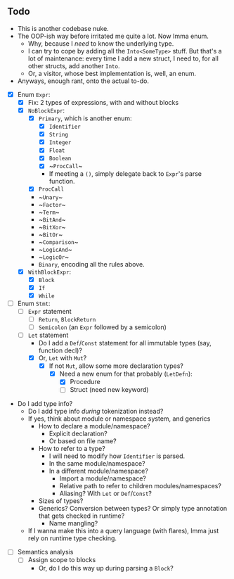 ## Todo

- This is another codebase nuke.
- The OOP-ish way before irritated me quite a lot. Now Imma enum.
  - Why, because I *need* to know the underlying type.
  - I can try to cope by adding all the `Into<SomeType>` stuff. But that's
    a lot of maintenance: every time I add a new struct, I need to, for all
    other structs, add another `Into`.
  - Or, a visitor, whose best implementation is, well, an enum.
- Anyways, enough rant, onto the actual to-do.

- [x] Enum `Expr`:
  - [x] Fix: 2 types of expressions, with and without blocks
  - [x] `NoBlockExpr`:
    - [x] `Primary`, which is another enum:
      - [x] `Identifier`
      - [x] `String`
      - [x] `Integer`
      - [x] `Float`
      - [x] `Boolean`
      - [x] ~`ProcCall`~
      - If meeting a `()`, simply delegate back to `Expr`'s parse function.
    - [x] `ProcCall`
    - ~`Unary`~
    - ~`Factor`~
    - ~`Term`~
    - ~`BitAnd`~
    - ~`BitXor`~
    - ~`BitOr`~
    - ~`Comparison`~
    - ~`LogicAnd`~
    - ~`LogicOr`~
    - `Binary`, encoding all the rules above.
  - [x] `WithBlockExpr`:
    - [x] `Block`
    - [x] `If`
    - [x] `While`

- [ ] Enum `Stmt`:
  - [ ] `Expr` statement
    - [ ] `Return`, `BlockReturn`
    - [ ] `Semicolon` (an `Expr` followed by a semicolon)
  - [ ] `Let` statement
    - Do I add a `Def`/`Const` statement for all immutable types (say, function
      decl)?
    - [x] Or, `Let` with `Mut`?
      - [x] If not `Mut`, allow some more declaration types?
        - [x] Need a new enum for that probably (`LetDefn`):
          - [x] Procedure
          - [ ] Struct (need new keyword)

- Do I add type info?
  - Do I add type info *during* tokenization instead?
  - If yes, think about module or namespace system, and generics
    - How to declare a module/namespace?
      - Explicit declaration?
      - Or based on file name?
    - How to refer to a type?
      - I will need to modify how `Identifier` is parsed.
      - In the same module/namespace?
      - In a different module/namespace?
        - Import a module/namespace?
        - Relative path to refer to children modules/namespaces?
        - Aliasing? With `Let` or `Def`/`Const`?
    - Sizes of types?
    - Generics? Conversion between types? Or simply type annotation that gets
      checked in runtime?
      - Name mangling?
  - If I wanna make this into a query language (with flares), Imma just rely on
    runtime type checking.

- [ ] Semantics analysis
  - [ ] Assign scope to blocks
    - Or, do I do this way up during parsing a `Block`?
